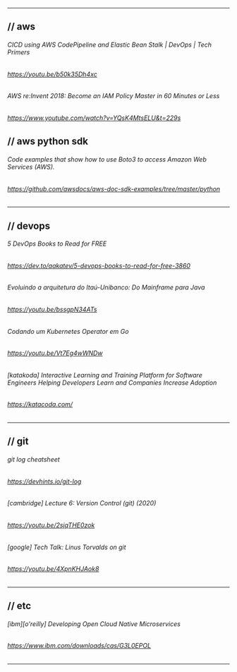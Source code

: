 
---

## // aws<br>

###### CICD using AWS CodePipeline and Elastic Bean Stalk | DevOps | Tech Primers<br>
###### https://youtu.be/b50k35Dh4xc

###### AWS re:Invent 2018: Become an IAM Policy Master in 60 Minutes or Less<br>
###### https://www.youtube.com/watch?v=YQsK4MtsELU&t=229s

## // aws python sdk<br>

###### Code examples that show how to use Boto3 to access Amazon Web Services (AWS).
###### https://github.com/awsdocs/aws-doc-sdk-examples/tree/master/python

---

## // devops<br>

###### 5 DevOps Books to Read for FREE
###### https://dev.to/aakatev/5-devops-books-to-read-for-free-3860


###### Evoluindo a arquitetura do Itaú-Unibanco: Do Mainframe para Java
###### https://youtu.be/bssgpN34ATs


###### Codando um Kubernetes Operator em Go
###### https://youtu.be/Vt7Eg4wWNDw


###### [katakoda] Interactive Learning and Training Platform for Software Engineers Helping Developers Learn and Companies Increase Adoption<br>
###### https://katacoda.com/

---

## // git<br>

###### git log cheatsheet
###### https://devhints.io/git-log


###### [cambridge] Lecture 6: Version Control (git) (2020)
###### https://youtu.be/2sjqTHE0zok


###### [google] Tech Talk: Linus Torvalds on git
###### https://youtu.be/4XpnKHJAok8
---

## // etc

###### [ibm][o'reilly] Developing Open Cloud Native Microservices
###### https://www.ibm.com/downloads/cas/G3L0EPOL
---
